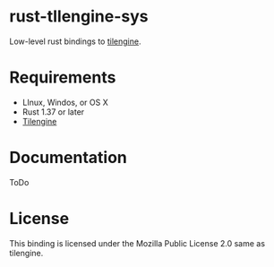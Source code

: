 rust-tIlengine-sys
===

Low-level rust bindings to [tilengine](http://www.tilengine.org/).

Requirements
====

* LInux, Windos, or OS X
* Rust 1.37 or later
* [Tilengine](http://www.tilengine.org/)

Documentation
====

ToDo

License
====
This binding is licensed under the Mozilla Public License 2.0 same as tilengine.